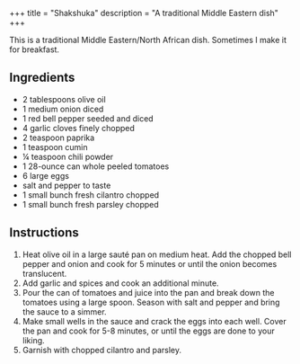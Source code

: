 +++
title = "Shakshuka"
description = "A traditional Middle Eastern dish"
+++

This is a traditional Middle Eastern/North African dish. Sometimes I make it for breakfast.

## Ingredients

* 2 tablespoons olive oil
* 1 medium onion diced
* 1 red bell pepper seeded and diced
* 4 garlic cloves finely chopped
* 2 teaspoon paprika
* 1 teaspoon cumin
* ¼ teaspoon chili powder
* 1 28-ounce can whole peeled tomatoes
* 6 large eggs
* salt and pepper to taste
* 1 small bunch fresh cilantro chopped
* 1 small bunch fresh parsley chopped

## Instructions

1. Heat olive oil in a large sauté pan on medium heat. Add the chopped bell pepper and onion and cook for 5 minutes or until the onion becomes translucent.
2. Add garlic and spices and cook an additional minute.
3. Pour the can of tomatoes and juice into the pan and break down the tomatoes using a large spoon. Season with salt and pepper and bring the sauce to a simmer.
4. Make small wells in the sauce and crack the eggs into each well. Cover the pan and cook for 5-8 minutes, or until the eggs are done to your liking.
5. Garnish with chopped cilantro and parsley.
